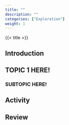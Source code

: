 ```yaml
---
title: ""
description: ""
categories: ["Exploration"]
weight: 1
---
```

<!--- Make sure to fill out the title and description above, they will be used when generating lists of exploration topics -->
<!--- The weight above determines what order this will be shown among other exploration topics in this same folder, lower numbers are shown first. Start using at least multiples of 5, that way if you need to add a content page between existing ones there are enough open weights to do so. They are integers only -->

{{< title >}}
## Introduction
<!--- Introduce the content of this exploration -->

## TOPIC 1 HERE!
<!--- Main topic headings are at ## -->
### SUBTOPIC HERE!
<!--- Subtopic headings are at ### -->

<!--- Embed kaltura videos like this {{< kaltura video_identifier >}} where video_identifier is replaced with the id of the video found in the kaltura video URL -->

## Activity
<!--- Where possible include one or more activities for students to do to further cement their understanding of the topic. They will learn more from doing than reading -->

## Review
<!--- Encourage students to reflect on what they should have learned from this exploration. -->